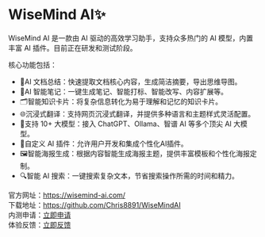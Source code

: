 # WiseMind AI✨

WiseMind AI 是一款由 AI 驱动的高效学习助手，支持众多热门的 AI 模型，内置丰富 AI 插件。目前正在研发和测试阶段。

核心功能包括：
* 📄AI 文档总结：快速提取文档核心内容，生成简洁摘要，导出思维导图。
* 📝AI 智能笔记：一键生成笔记、智能打标、智能改写、内容扩展等。
* 🗂️智能知识卡片：将复杂信息转化为易于理解和记忆的知识卡片。
* 🌐沉浸式翻译：支持网页沉浸式翻译，并提供多种语言和主题样式灵活配置。
* 🤖支持 10+ 大模型：接入 ChatGPT、Ollama、智谱 AI 等多个顶尖 AI 大模型。
* 🔌自定义 AI 插件：允许用户开发和集成个性化AI插件。
* 🖼️智能海报生成：根据内容智能生成海报主题，提供丰富模板和个性化海报定制。
* 🔍智能 AI 搜索：一键搜索复杂文本，节省搜索操作所需的时间和精力。


官方网址：https://wisemind-ai.com/  
下载地址：https://github.com/Chris8891/WiseMindAI  
内测申请：[立即申请](https://w7q6cydpxa.feishu.cn/share/base/form/shrcnE9B5M2QaGDgoiJyLSl5Bob)  
体验反馈：[立即反馈](https://w7q6cydpxa.feishu.cn/share/base/form/shrcnTFwiRlzAB6bjOzwcSCS3zf)  
